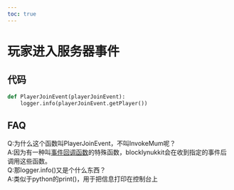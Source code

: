 ```yaml
---         
toc: true         
---         
```

# 玩家进入服务器事件         
         
代码         
----         
~~~python         
def PlayerJoinEvent(playerJoinEvent):         
    logger.info(playerJoinEvent.getPlayer())         
~~~         
FAQ         
----         
Q:为什么这个函数叫PlayerJoinEvent，不叫InvokeMum呢？         
A:因为有一种叫[事件回调函数](http://www.blocklynukkit.info/1994516#_530)的特殊函数，blocklynukkit会在收到指定的事件后调用这些函数。         
Q:那logger.info()又是个什么东西？         
A:类似于python的print()，用于把信息打印在控制台上         
